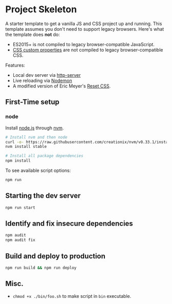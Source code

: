 # Project Skeleton

A starter template to get a vanilla JS and CSS project up and running. This template assumes you don't need to support legacy browsers. Here's what the template does **not** do:
- ES2015+ is not compiled to legacy browser-compatible JavaScript.
- [CSS custom properties](https://developer.mozilla.org/en-US/docs/Web/CSS/Using_CSS_custom_properties) are not compiled to legacy browser-compatible CSS.

Features:

- Local dev server via [http-server](https://github.com/http-party/http-server)
- Live reloading via [Nodemon](https://nodemon.io)
- A modified version of Eric Meyer's [Reset CSS](https://meyerweb.com/eric/tools/css/reset/).


## First-Time setup

### node
Install [node.js](https://nodejs.org/en/) through [nvm](https://github.com/creationix/nvm).

```bash
# Install nvm and then node
curl -o- https://raw.githubusercontent.com/creationix/nvm/v0.33.1/install.sh | bash
nvm install stable
```

```bash
# Install all package dependencies
npm install
```

To see available script options:

```bash
npm run
```

## Starting the dev server

```bash
npm run start
```

## Identify and fix insecure dependencies

```bash
npm audit
npm audit fix
```

## Build and deploy to production

```bash
npm run build && npm run deploy
```

## Misc.
+ `chmod +x ./bin/foo.sh` to make script in `bin` executable.
